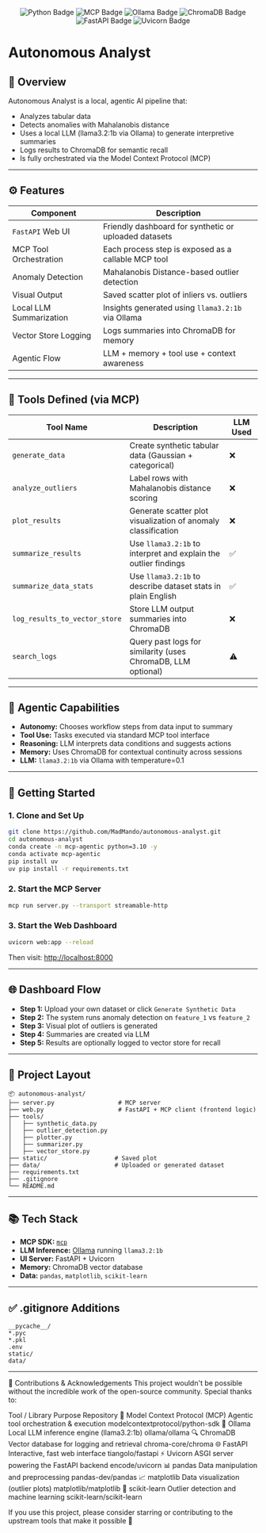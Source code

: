 <p align="center">
  <img src="https://img.shields.io/badge/Python-3.12-blue?logo=python" alt="Python Badge"/>
  <img src="https://img.shields.io/badge/MCP-Model_Context_Protocol-purple" alt="MCP Badge"/>
  <img src="https://img.shields.io/badge/Ollama-LLM-green" alt="Ollama Badge"/>
  <img src="https://img.shields.io/badge/ChromaDB-VectorDB-orange" alt="ChromaDB Badge"/>
  <img src="https://img.shields.io/badge/FastAPI-Web_UI-teal" alt="FastAPI Badge"/>
  <img src="https://img.shields.io/badge/Uvicorn-ASGI_Server-black" alt="Uvicorn Badge"/>
</p>

# Autonomous Analyst

## 🧠 Overview
Autonomous Analyst is a local, agentic AI pipeline that:
- Analyzes tabular data
- Detects anomalies with Mahalanobis distance
- Uses a local LLM (llama3.2:1b via Ollama) to generate interpretive summaries
- Logs results to ChromaDB for semantic recall
- Is fully orchestrated via the Model Context Protocol (MCP)

---

## ⚙️ Features
| Component                       | Description                                                                                  |
|--------------------------------|----------------------------------------------------------------------------------------------|
| `FastAPI` Web UI               | Friendly dashboard for synthetic or uploaded datasets                                        |
| MCP Tool Orchestration         | Each process step is exposed as a callable MCP tool                                          |
| Anomaly Detection              | Mahalanobis Distance-based outlier detection                                                 |
| Visual Output                  | Saved scatter plot of inliers vs. outliers                                                   |
| Local LLM Summarization       | Insights generated using `llama3.2:1b` via Ollama                                             |
| Vector Store Logging           | Logs summaries into ChromaDB for memory                                                      |
| Agentic Flow                   | LLM + memory + tool use + context awareness                                                  |

---

## 🧪 Tools Defined (via MCP)
| Tool Name                     | Description                                                                                    | LLM Used |
|------------------------------|------------------------------------------------------------------------------------------------|----------|
| `generate_data`              | Create synthetic tabular data (Gaussian + categorical)                                         | ❌        |
| `analyze_outliers`           | Label rows with Mahalanobis distance scoring                                                  | ❌        |
| `plot_results`               | Generate scatter plot visualization of anomaly classification                                | ❌        |
| `summarize_results`          | Use `llama3.2:1b` to interpret and explain the outlier findings                               | ✅        |
| `summarize_data_stats`       | Use `llama3.2:1b` to describe dataset stats in plain English                                 | ✅        |
| `log_results_to_vector_store`| Store LLM output summaries into ChromaDB                                                      | ❌        |
| `search_logs`                | Query past logs for similarity (uses ChromaDB, LLM optional)                                  | ⚠️        |

---

## 🤖 Agentic Capabilities
- **Autonomy:** Chooses workflow steps from data input to summary
- **Tool Use:** Tasks executed via standard MCP tool interface
- **Reasoning:** LLM interprets data conditions and suggests actions
- **Memory:** Uses ChromaDB for contextual continuity across sessions
- **LLM:** `llama3.2:1b` via Ollama with temperature=0.1

---

## 🚀 Getting Started

### 1. Clone and Set Up
```bash
git clone https://github.com/MadMando/autonomous-analyst.git
cd autonomous-analyst
conda create -n mcp-agentic python=3.10 -y
conda activate mcp-agentic
pip install uv
uv pip install -r requirements.txt
```

### 2. Start the MCP Server
```bash
mcp run server.py --transport streamable-http
```

### 3. Start the Web Dashboard
```bash
uvicorn web:app --reload
```
Then visit: [http://localhost:8000](http://localhost:8000)

---

## 🌐 Dashboard Flow

- **Step 1:** Upload your own dataset or click `Generate Synthetic Data`
- **Step 2:** The system runs anomaly detection on `feature_1` vs `feature_2`
- **Step 3:** Visual plot of outliers is generated
- **Step 4:** Summaries are created via LLM
- **Step 5:** Results are optionally logged to vector store for recall

---

## 📁 Project Layout
```
📦 autonomous-analyst/
├── server.py                  # MCP server
├── web.py                     # FastAPI + MCP client (frontend logic)
├── tools/
│   ├── synthetic_data.py
│   ├── outlier_detection.py
│   ├── plotter.py
│   ├── summarizer.py
│   ├── vector_store.py
├── static/                   # Saved plot
├── data/                     # Uploaded or generated dataset
├── requirements.txt
├── .gitignore
└── README.md
```

---

## 📚 Tech Stack
- **MCP SDK:** [`mcp`](https://github.com/modelcontextprotocol/python-sdk)
- **LLM Inference:** [Ollama](https://ollama.com/) running `llama3.2:1b`
- **UI Server:** FastAPI + Uvicorn
- **Memory:** ChromaDB vector database
- **Data:** `pandas`, `matplotlib`, `scikit-learn`

---

## ✅ .gitignore Additions
```
__pycache__/
*.pyc
*.pkl
.env
static/
data/
```

---

🙌 Contributions & Acknowledgements
This project wouldn't be possible without the incredible work of the open-source community. Special thanks to:

Tool / Library	Purpose	Repository
🧠 Model Context Protocol (MCP)	Agentic tool orchestration & execution	modelcontextprotocol/python-sdk
💬 Ollama	Local LLM inference engine (llama3.2:1b)	ollama/ollama
🔍 ChromaDB	Vector database for logging and retrieval	chroma-core/chroma
🌐 FastAPI	Interactive, fast web interface	tiangolo/fastapi
⚡ Uvicorn	ASGI server powering the FastAPI backend	encode/uvicorn
📊 pandas	Data manipulation and preprocessing	pandas-dev/pandas
📈 matplotlib	Data visualization (outlier plots)	matplotlib/matplotlib
🤖 scikit-learn	Outlier detection and machine learning	scikit-learn/scikit-learn

If you use this project, please consider starring or contributing to the upstream tools that make it possible 💫
